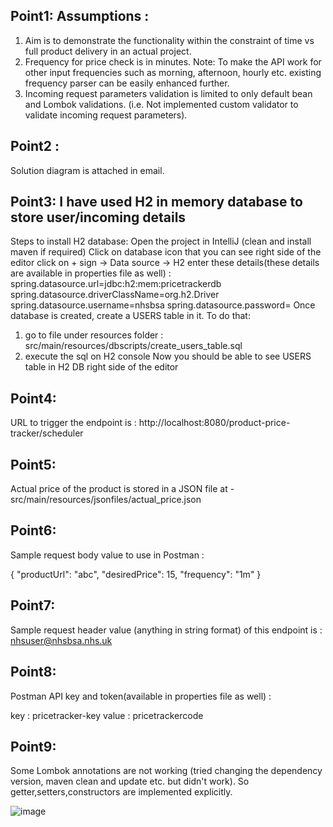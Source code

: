 Point1: Assumptions :
 -------------
1) Aim is to demonstrate the functionality within the constraint of time vs full product delivery in an actual project.  
2) Frequency for price check is in minutes. Note: To make the API work for other input frequencies such as morning, afternoon, hourly etc. existing frequency parser can be easily enhanced further.
3) Incoming request parameters validation is limited to only default bean and Lombok validations. (i.e. Not implemented custom validator to validate incoming request parameters).

Point2 : 
----------
Solution diagram is attached in email.
   
Point3: I have used H2 in memory database to store user/incoming details
-----------
Steps to install H2 database:
Open the project in IntelliJ (clean and install maven if required)
Click on database icon that you can see right side of the editor 
click on + sign -> Data source -> H2
enter these details(these details are available in properties file as well) :
spring.datasource.url=jdbc:h2:mem:pricetrackerdb
spring.datasource.driverClassName=org.h2.Driver
spring.datasource.username=nhsbsa
spring.datasource.password=
Once database is created, create a USERS table in it. To do that:
 1) go to file under resources folder : src/main/resources/dbscripts/create_users_table.sql  
 2) execute the sql on H2 console 
Now you should be able to see USERS table in H2 DB right side of the editor

Point4:
----------
URL to trigger the endpoint is : http://localhost:8080/product-price-tracker/scheduler

Point5: 
----------
Actual price of the product is stored in a JSON file at - src/main/resources/jsonfiles/actual_price.json

Point6:
----------
Sample request body value to use in Postman :  

{   "productUrl": "abc",
    "desiredPrice": 15,
    "frequency": "1m"
}

Point7:
---------
Sample request header value (anything in string format) of this endpoint is :
nhsuser@nhsbsa.nhs.uk

Point8:
---------
Postman API key and token(available in properties file as well) :

key :  pricetracker-key
value :  pricetrackercode

Point9:
-------
Some Lombok annotations are not working (tried changing the dependency version, maven clean and update etc. but didn't work). So getter,setters,constructors are implemented explicitly.

![image](https://github.com/user-attachments/assets/85d2639f-ee68-4000-930d-d35e11d10406)

